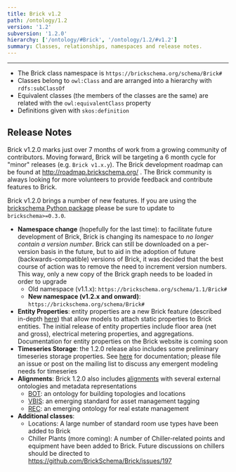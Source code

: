```yaml
---
title: Brick v1.2
path: /ontology/1.2
version: '1.2'
subversion: '1.2.0'
hierarchy: ['/ontology/#Brick', '/ontology/1.2/#v1.2']
summary: Classes, relationships, namespaces and release notes.
---
```

---

- The Brick class namespace is `https://brickschema.org/schema/Brick#`
- Classes belong to `owl:Class` and are arranged into a hierarchy with `rdfs:subClassOf`
- Equivalent classes (the members of the classes are the same) are related with the `owl:equivalentClass` property
- Definitions given with `skos:definition`

## Release Notes

Brick v1.2.0 marks just over 7 months of work from a growing community of contributors. Moving forward, Brick will be targeting a 6 month cycle for "minor" releases (e.g. `Brick v1.x.y`). The Brick development roadmap can be found at http://roadmap.brickschema.org/ . The Brick community is always looking for more volunteers to provide feedback and contribute features to Brick.

Brick v1.2.0 brings a number of new features. If you are using the [brickschema Python package](https://brickschema.readthedocs.io/en/latest/) please be sure to update to `brickschema>=0.3.0`.

- **Namespace change** (hopefully for the last time): to facilitate future development of Brick, Brick is changing its namespace to *no longer contain a version number*. Brick can still be downloaded on a per-version basis in the future, but to aid in the adoption of future (backwards-compatible) versions of Brick, it was decided that the best course of action was to remove the need to increment version numbers. This way, only a new copy of the Brick graph needs to be loaded in order to upgrade
    - Old namespace (v1.1.x): `https://brickschema.org/schema/1.1/Brick#`
    - **New namespace (v1.2.x and onward)**: `https://brickschema.org/schema/Brick#`
- **Entity Properties**: entity properties are a new Brick feature (described in-depth [here](https://docs.brickschema.org/metadata/entity-properties.html)) that allow models to attach static properties to Brick entities. The initial release of entity properties include floor area (net and gross), electrical metering properties, and aggregations. Documentation for entity properties on the Brick website is coming soon
- **Timeseries Storage**: the 1.2.0 release also includes some preliminary timeseries storage properties. See [here](https://docs.brickschema.org/metadata/timeseries-storage.html) for documentation; please file an issue or post on the mailing list to discuss any emergent modeling needs for timeseries
- **Alignments**: Brick 1.2.0 also includes [alignments](https://github.com/BrickSchema/Brick/tree/master/alignments) with several external ontologies and metadata representations
    - [BOT](https://w3c-lbd-cg.github.io/bot/): an ontology for building topologies and locations
    - [VBIS](https://vbis.com.au/): an emerging standard for asset management tagging
    - [REC](https://www.realestatecore.io/): an emerging ontology for real estate management
- **Additional classes**:
    - Locations: A large number of standard room use types have been added to Brick
    - Chiller Plants (more coming): A number of Chiller-related points and equipment have been added to Brick. Future discussions on chillers should be directed to https://github.com/BrickSchema/Brick/issues/197
